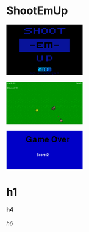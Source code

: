 # ShootEmUp

<img src = 'https://github.com/jflores7077/ShootEmUp/blob/master/ShootEmUp/start.PNG' width = '200px' style='background:rgb(240,120,20);'></img>

<img src = 'https://github.com/jflores7077/ShootEmUp/blob/master/ShootEmUp/game.PNG' width = '200px' > </img>

<img src = 'https://github.com/jflores7077/ShootEmUp/blob/master/ShootEmUp/end.PNG' width = '200px' > </img>

<h1>h1</h1>
<h4>h4</h4>
<h6>h6</h6>
